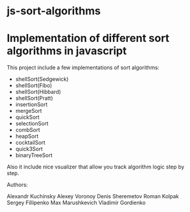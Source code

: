 js-sort-algorithms
==================

# Implementation of different sort algorithms in javascript

This project include a few implementations of sort algorithms:

* shellSort(Sedgewick)
* shellSort(Fibo)
* shellSort(Hibbard)
* shellSort(Pratt)
* insertionSort
* mergeSort
* quickSort
* selectionSort
* combSort
* heapSort
* cocktailSort
* quick3Sort
* binaryTreeSort


Also it include nice vsualizer that allow you track algorithm logic step by step.

Authors:

Alexandr Kuchinsky
Alexey Voronoy
Denis Sheremetov
Roman Kolpak
Sergey Fillipenko
Max Marushkevich
Vladimir Gordienko